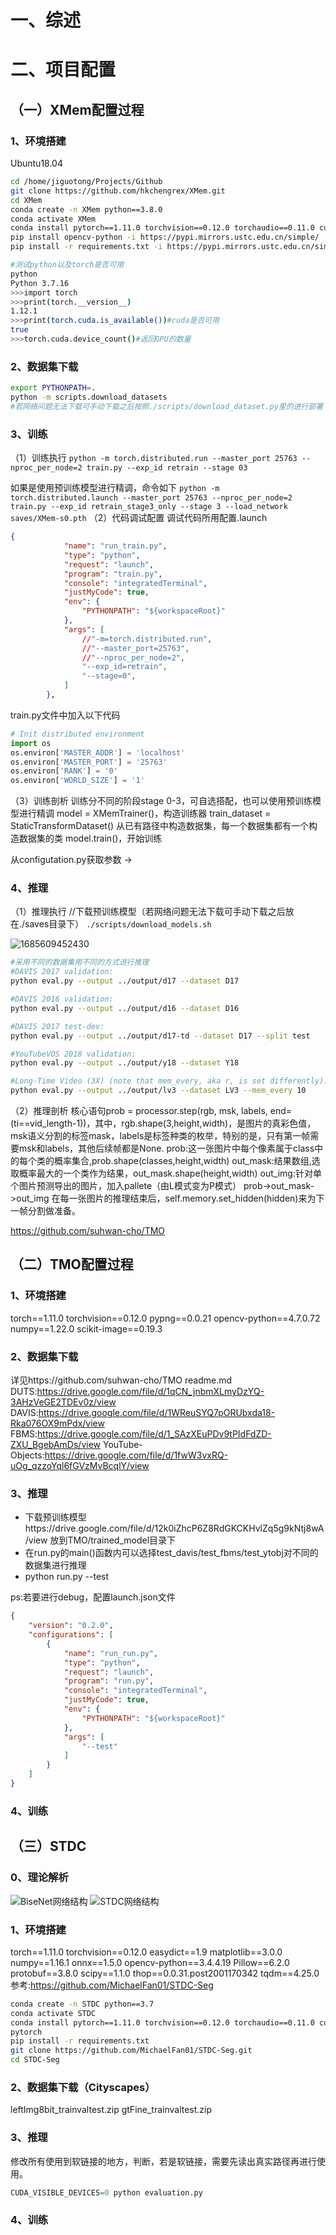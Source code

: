 # 一、综述

# 二、项目配置

## （一）XMem配置过程

### 1、环境搭建

Ubuntu18.04

```bash
cd /home/jiguotong/Projects/Github
git clone https://github.com/hkchengrex/XMem.git
cd XMem
conda create -n XMem python==3.8.0
conda activate XMem
conda install pytorch==1.11.0 torchvision==0.12.0 torchaudio==0.11.0 cudatoolkit=11.3 -c pytorch -c conda-forge #若速度较慢，在screen下安装
pip install opencv-python -i https://pypi.mirrors.ustc.edu.cn/simple/
pip install -r requirements.txt -i https://pypi.mirrors.ustc.edu.cn/simple/
```

```bash
#测试python以及torch是否可用
python
Python 3.7.16
>>>import torch   
>>>print(torch.__version__)
1.12.1
>>>print(torch.cuda.is_available())#cuda是否可用
true
>>>torch.cuda.device_count()#返回GPU的数量
```

### 2、数据集下载

```bash
export PYTHONPATH=.
python -m scripts.download_datasets
#若网络问题无法下载可手动下载之后按照./scripts/download_dataset.py里的进行部署
```

### 3、训练
（1）训练执行
``python -m torch.distributed.run --master_port 25763 --nproc_per_node=2 train.py --exp_id retrain --stage 03``

如果是使用预训练模型进行精调，命令如下
``python -m torch.distributed.launch --master_port 25763 --nproc_per_node=2 train.py --exp_id retrain_stage3_only --stage 3 --load_network saves/XMem-s0.pth``
（2）代码调试配置
调试代码所用配置.launch
```json
{
            "name": "run_train.py",
            "type": "python",
            "request": "launch",
            "program": "train.py",
            "console": "integratedTerminal",
            "justMyCode": true,
            "env": {
                "PYTHONPATH": "${workspaceRoot}"
            },
            "args": [
                //"-m=torch.distributed.run",
                //"--master_port=25763",
                //"--nproc_per_node=2",
                "--exp_id=retrain",
                "--stage=0",      
            ]
        },
```
train.py文件中加入以下代码
```python
# Init distributed environment
import os
os.environ['MASTER_ADDR'] = 'localhost'
os.environ['MASTER_PORT'] = '25763'
os.environ['RANK'] = '0'
os.environ['WORLD_SIZE'] = '1'
```
（3）训练剖析
训练分不同的阶段stage 0-3，可自选搭配，也可以使用预训练模型进行精调
model = XMemTrainer()，构造训练器
train_dataset = StaticTransformDataset() 从已有路径中构造数据集，每一个数据集都有一个构造数据集的类
model.train()，开始训练

从configutation.py获取参数 ->  
### 4、推理

（1）推理执行
//下载预训练模型（若网络问题无法下载可手动下载之后放在./saves目录下）
``./scripts/download_models.sh``

![1685609452430](image/视频分割笔记/1685609452430.png)

```bash
#采用不同的数据集用不同的方式进行推理
#DAVIS 2017 validation:
python eval.py --output ../output/d17 --dataset D17

#DAVIS 2016 validation:
python eval.py --output ../output/d16 --dataset D16

#DAVIS 2017 test-dev:
python eval.py --output ../output/d17-td --dataset D17 --split test

#YouTubeVOS 2018 validation:
python eval.py --output ../output/y18 --dataset Y18

#Long-Time Video (3X) (note that mem_every, aka r, is set differently):
python eval.py --output ../output/lv3 --dataset LV3 --mem_every 10
```

（2）推理剖析
核心语句prob = processor.step(rgb, msk, labels, end=(ti==vid_length-1))，其中，rgb.shape(3,height,width)，是图片的真彩色值，msk语义分割的标签mask，labels是标签种类的枚举，特别的是，只有第一帧需要msk和labels，其他后续帧都是None.
prob:这一张图片中每个像素属于class中的每个类的概率集合,prob.shape(classes,height,width)
out_mask:结果数组,选取概率最大的一个类作为结果，out_mask.shape(height,width)
out_img:针对单个图片预测导出的图片，加入pallete（由L模式变为P模式）
prob->out_mask->out_img
在每一张图片的推理结束后，self.memory.set_hidden(hidden)来为下一帧分割做准备。


https://github.com/suhwan-cho/TMO

## （二）TMO配置过程
### 1、环境搭建
torch==1.11.0
torchvision==0.12.0
pypng==0.0.21
opencv-python==4.7.0.72
numpy==1.22.0
scikit-image==0.19.3
### 2、数据集下载
详见https://github.com/suhwan-cho/TMO readme.md
DUTS:https://drive.google.com/file/d/1qCN_jnbmXLmyDzYQ-3AHzVeGE2TDEv0z/view
DAVIS:https://drive.google.com/file/d/1WReuSYQ7pORUbxda18-Rka076OX9mPdx/view
FBMS:https://drive.google.com/file/d/1_SAzXEuPDv9tPIdFdZD-ZXU_BgebAmDs/view
YouTube-Objects:https://drive.google.com/file/d/1fwW3vxRQ-uOg_qzzoYql6fGVzMvBcqlY/view

### 3、推理
+ 下载预训练模型https://drive.google.com/file/d/12k0iZhcP6Z8RdGKCKHvlZq5g9kNtj8wA/view 放到TMO/trained_model目录下
+ 在run.py的main()函数内可以选择test_davis/test_fbms/test_ytobj对不同的数据集进行推理
+ python run.py --test

ps:若要进行debug，配置launch.json文件
```json
{
    "version": "0.2.0",
    "configurations": [
        {
            "name": "run_run.py",
            "type": "python",
            "request": "launch",
            "program": "run.py",
            "console": "integratedTerminal",
            "justMyCode": true,
            "env": {
                "PYTHONPATH": "${workspaceRoot}"
            },
            "args": [
                "--test"
            ]
        }
    ]
}
```

### 4、训练

## （三）STDC
### 0、理论解析
![BiseNet网络结构](image/语义分割笔记/BiseNet网络结构.png)
![STDC网络结构](image/语义分割笔记/STDC网络结构.png)

### 1、环境搭建
torch==1.11.0
torchvision==0.12.0
easydict==1.9
matplotlib==3.0.0
numpy==1.16.1
onnx==1.5.0
opencv-python==3.4.4.19
Pillow==6.2.0
protobuf==3.8.0
scipy==1.1.0
thop==0.0.31.post2001170342
tqdm==4.25.0
参考:https://github.com/MichaelFan01/STDC-Seg
```bash
conda create -n STDC python==3.7
conda activate STDC
conda install pytorch==1.11.0 torchvision==0.12.0 torchaudio==0.11.0 cudatoolkit=11.3 -c 
pytorch
pip install -r requirements.txt
git clone https://github.com/MichaelFan01/STDC-Seg.git
cd STDC-Seg
```
### 2、数据集下载（Cityscapes）
leftImg8bit_trainvaltest.zip
gtFine_trainvaltest.zip

### 3、推理
修改所有使用到软链接的地方，判断，若是软链接，需要先读出真实路径再进行使用。
```python
CUDA_VISIBLE_DEVICES=0 python evaluation.py
```

### 4、训练

















